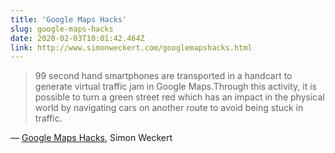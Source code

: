 ```yaml
---
title: 'Google Maps Hacks'
slug: google-maps-hacks
date: 2020-02-03T10:01:42.464Z
link: http://www.simonweckert.com/googlemapshacks.html
---
```


> 99 second hand smartphones are transported in a handcart to generate virtual traffic jam in Google Maps.Through this activity, it is possible to turn a green street red which has an impact in the physical world by navigating cars on another route to avoid being stuck in traffic.

&mdash; [Google Maps Hacks](http://www.simonweckert.com/googlemapshacks.html), Simon Weckert
